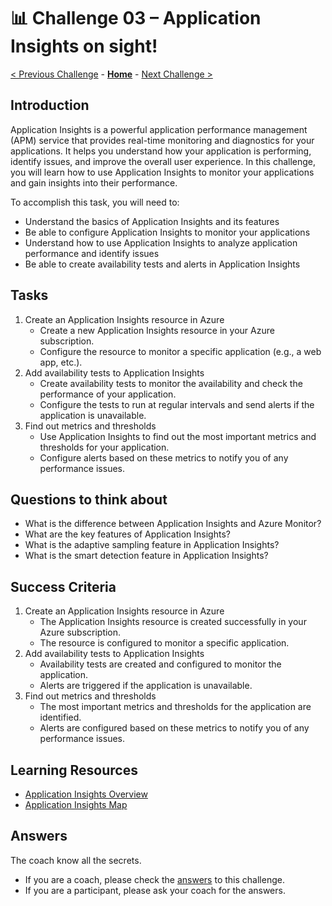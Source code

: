 # 📊 Challenge 03 – Application Insights on sight!

[< Previous Challenge](./Challenge-02.md) - **[Home](./Readme.md)** - [Next Challenge >](./Challenge-04.md)

## Introduction
Application Insights is a powerful application performance management (APM) service that provides real-time monitoring and diagnostics for your applications. It helps you understand how your application is performing, identify issues, and improve the overall user experience. In this challenge, you will learn how to use Application Insights to monitor your applications and gain insights into their performance.

To accomplish this task, you will need to:
- Understand the basics of Application Insights and its features
- Be able to configure Application Insights to monitor your applications
- Understand how to use Application Insights to analyze application performance and identify issues
- Be able to create availability tests and alerts in Application Insights

## Tasks
1. Create an Application Insights resource in Azure
   - Create a new Application Insights resource in your Azure subscription.
   - Configure the resource to monitor a specific application (e.g., a web app, etc.).
2. Add availability tests to Application Insights
   - Create availability tests to monitor the availability and check the performance of your application.
   - Configure the tests to run at regular intervals and send alerts if the application is unavailable.
3. Find out metrics and thresholds
   - Use Application Insights to find out the most important metrics and thresholds for your application.
   - Configure alerts based on these metrics to notify you of any performance issues.

## Questions to think about
- What is the difference between Application Insights and Azure Monitor?
- What are the key features of Application Insights?
- What is the adaptive sampling feature in Application Insights?
- What is the smart detection feature in Application Insights?


## Success Criteria
1. Create an Application Insights resource in Azure
   - The Application Insights resource is created successfully in your Azure subscription.
   - The resource is configured to monitor a specific application.
2. Add availability tests to Application Insights
   - Availability tests are created and configured to monitor the application.
   - Alerts are triggered if the application is unavailable.
3. Find out metrics and thresholds
   - The most important metrics and thresholds for the application are identified.
   - Alerts are configured based on these metrics to notify you of any performance issues.

## Learning Resources
- [Application Insights Overview](https://learn.microsoft.com/en-us/azure/azure-monitor/app/app-insights-overview)
- [Application Insights Map](https://learn.microsoft.com/en-us/azure/azure-monitor/app/app-map?tabs=net)

## Answers

The coach know all the secrets.
- If you are a coach, please check the [answers](./coach/05_answers.md) to this challenge.
- If you are a participant, please ask your coach for the answers.